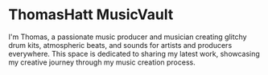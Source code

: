 # ThomasHatt MusicVault
 I'm Thomas, a passionate music producer and musician creating glitchy drum kits, atmospheric beats, and sounds for artists and producers everywhere. This space is dedicated to sharing my latest work, showcasing my creative journey through my music creation process.
